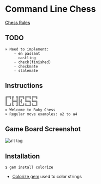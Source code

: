 # Command Line Chess  
  
[Chess Rules](https://www.chess.com/article/view/chess-rules--basics)

## TODO
```
» Need to implement:
    - en passant
    - castling
    - check(finished)
    - checkmate
    - stalemate
```

## Instructions
```
╔═╗╦ ╦╔═╗╔═╗╔═╗
║  ╠═╣║╣ ╚═╗╚═╗
╚═╝╩ ╩╚═╝╚═╝╚═╝
» Welcome to Ruby Chess
» Regular move examples: a2 to a4
```

## Game Board Screenshot
![alt tag](https://raw.githubusercontent.com/jeanpaulsio/ruby-exercises/master/11_chess/lib/gameplay.jpg)

## Installation
```
$ gem install colorize
```
* [Colorize gem](https://github.com/fazibear/colorize) used to color strings